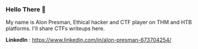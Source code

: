 ### Hello There 👋
My name is Alon Presman, Ethical hacker and CTF player on THM and HTB platforms.
I'll share CTFs writeups here.

**LinkedIn** : https://www.linkedin.com/in/alon-presman-673704254/

